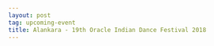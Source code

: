 ```yaml
---
layout: post
tag: upcoming-event
title: Alankara - 19th Oracle Indian Dance Festival 2018
---
```

<script type = "text/javascript">
function ol(){
window.location.replace("http://www.colorkerala.org/alankara");
};
window.onload = ol;
</script> 
